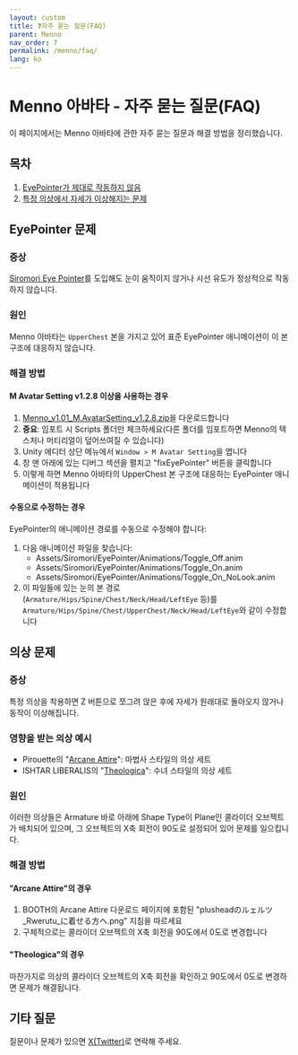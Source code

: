 ```yaml
---
layout: custom
title: ❓자주 묻는 질문(FAQ)
parent: Menno
nav_order: 7
permalink: /menno/faq/
lang: ko
---
```


# Menno 아바타 - 자주 묻는 질문(FAQ)

이 페이지에서는 Menno 아바타에 관한 자주 묻는 질문과 해결 방법을 정리했습니다.

## 목차

1. [EyePointer가 제대로 작동하지 않음](#eyepointer-문제)
2. [특정 의상에서 자세가 이상해지는 문제](#의상-문제)

## EyePointer 문제

### 증상
[Siromori Eye Pointer](https://booth.pm/ja/items/4742883)를 도입해도 눈이 움직이지 않거나 시선 유도가 정상적으로 작동하지 않습니다.

### 원인
Menno 아바타는 `UpperChest` 본을 가지고 있어 표준 EyePointer 애니메이션이 이 본 구조에 대응하지 않습니다.

### 해결 방법

#### M Avatar Setting v1.2.8 이상을 사용하는 경우

1. [Menno_v1.01_M.AvatarSetting_v1.2.8.zip](https://emudotto.booth.pm/items/6504220)을 다운로드합니다
2. **중요**: 임포트 시 Scripts 폴더만 체크하세요(다른 폴더를 임포트하면 Menno의 텍스처나 머티리얼이 덮어쓰여질 수 있습니다)
3. Unity 에디터 상단 메뉴에서 `Window > M Avatar Setting`을 엽니다
4. 창 맨 아래에 있는 디버그 섹션을 펼치고 "fixEyePointer" 버튼을 클릭합니다
5. 이렇게 하면 Menno 아바타의 UpperChest 본 구조에 대응하는 EyePointer 애니메이션이 적용됩니다

#### 수동으로 수정하는 경우

EyePointer의 애니메이션 경로를 수동으로 수정해야 합니다:

1. 다음 애니메이션 파일을 찾습니다:
   - Assets/Siromori/EyePointer/Animations/Toggle_Off.anim
   - Assets/Siromori/EyePointer/Animations/Toggle_On.anim
   - Assets/Siromori/EyePointer/Animations/Toggle_On_NoLook.anim
2. 이 파일들에 있는 눈의 본 경로(`Armature/Hips/Spine/Chest/Neck/Head/LeftEye` 등)를
   `Armature/Hips/Spine/Chest/UpperChest/Neck/Head/LeftEye`와 같이 수정합니다

## 의상 문제

### 증상
특정 의상을 착용하면 Z 버튼으로 쪼그려 앉은 후에 자세가 원래대로 돌아오지 않거나 동작이 이상해집니다.

### 영향을 받는 의상 예시
- Pirouette의 "[Arcane Attire](https://booth.pm/ja/items/6151859)": 마법사 스타일의 의상 세트
- ISHTAR LIBERALIS의 "[Theologica](https://booth.pm/ja/items/6350299)": 수녀 스타일의 의상 세트

### 원인
이러한 의상들은 Armature 바로 아래에 Shape Type이 Plane인 콜라이더 오브젝트가 배치되어 있으며, 그 오브젝트의 X축 회전이 90도로 설정되어 있어 문제를 일으킵니다.

### 해결 방법

#### "Arcane Attire"의 경우
1. BOOTH의 Arcane Attire 다운로드 페이지에 포함된 "plusheadのルェルツ_Rwerutu_に着せる方へ.png" 지침을 따르세요
2. 구체적으로는 콜라이더 오브젝트의 X축 회전을 90도에서 0도로 변경합니다

#### "Theologica"의 경우
마찬가지로 의상의 콜라이더 오브젝트의 X축 회전을 확인하고 90도에서 0도로 변경하면 문제가 해결됩니다.

## 기타 질문

질문이나 문제가 있으면 [X(Twitter)](https://x.com/_emudotto)로 연락해 주세요. 